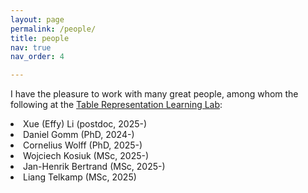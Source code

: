 ```yaml
---
layout: page
permalink: /people/
title: people
nav: true
nav_order: 4

---
```


I have the pleasure to work with many great people, among whom the following at the <a href="https://trl-lab.github.io" target="blank">Table Representation Learning Lab</a>:<br>

<div style="text-align: justify;">
<p>
  <li>Xue (Effy) Li (postdoc, 2025-)</li>
  <li>Daniel Gomm (PhD, 2024-)</li>
  <li>Cornelius Wolff (PhD, 2025-)</li>
  <li>Wojciech Kosiuk (MSc, 2025-)</li>
  <li>Jan-Henrik Bertrand (MSc, 2025-)</li>
  <li>Liang Telkamp (MSc, 2025)</li>
</p>
<br>
</div>
